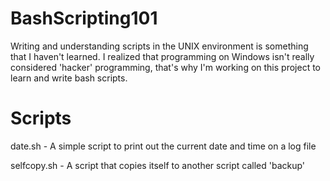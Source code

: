 BashScripting101
================

Writing and understanding scripts in the UNIX environment is something that I haven't learned. I realized that programming on Windows isn't really considered 'hacker' programming, that's why I'm working on this project to learn and write bash scripts.

Scripts
=======

date.sh - A simple script to print out the current date and time on a log file

selfcopy.sh - A script that copies itself to another script called 'backup'

